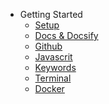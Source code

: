<!-- docs/_sidebar.md -->

- Getting Started
  - [Setup](/notes/setup)
  - [Docs & Docsify](/notes/docsify)
  - [Github](/notes/github)
  - [Javascrit](/notes/javascript)
  - [Keywords](/notes/keywords)
  - [Terminal](/notes/terminal)
  - [Docker](/notes/docker)